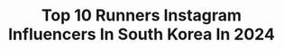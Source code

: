 ---
title: Top 10 Runners Instagram Influencers In South Korea In 2024
description: >-
  Find top runners Instagram influencers in South Korea in 2024. Most popular hashtags: #runner #running #workout #trailrunning.
platform: Instagram
hits: 11
text_top: Analyze the top-rated Instagram influencers on inBeat.
text_bottom: Our search engine has 11 Instagram influencers like this in South Korea for you to contact.
profiles:
  - username: "bibisister_j"
    fullname: >-
      전지영 쇼호스트  | 비비언니
    bio: >-
      🏆2020 beautycreator 2nd Runner 현) 프리랜서 쇼호스트 | 뷰티크리에이터 전) 아모레퍼시픽 교육강사 전) 해커스교육그룹 CS팀장 ▫️#섭외 카톡&DM > bibisister ⠀ 👇🏻비비언니 모든것
    location: "South Korea"
    followers: 84753
    engagement: 97
    commentsToLikes: 0.129171
    id: ck6towsgggjn20j71bgihivbc
    verified: false
    hashtags: "#workout, #bodycheck, #ootd, #mook"
  - username: "lovelyn210"
    fullname: >-
      남궁하린💞 운동하는스포츠아나운서
    bio: >-
      🇰🇷아나운서/ 배우/ 러너🏃‍♀️/ 모델 Sports reporter/ Runner/Model/Actor My YouTube Cafe ASMR👇 새영상
    location: "South Korea"
    followers: 12388
    engagement: 721
    commentsToLikes: 0.052708
    id: ck5hntkhnod7v0i11vvfxkcyr
    verified: false
    hashtags: "#runstagram, #trailrunning, #runninggirl, #snow"
  - username: "smile.runner"
    fullname: >-
      일상이 우리가 가진 인생의 전부다.
    bio: >-
      🏃‍♀️마라톤 22년차 🎓한체대 🎽@descente_kr 🏅세계6대 마라톤 완주(런던 버추얼) 🏅고비사막 마라톤 완주(250K) 🏅산티아고 순례길 완주(800K) 🏆머슬매니아 스포츠모델 2위 📑특공무술2단, 유도초단, 검도 🧘‍♀️필라테스/밸리댄스 지도자자격
    location: "South Korea"
    followers: 25643
    engagement: 389
    commentsToLikes: 0.060592
    id: ck14ink4oga9o0i19docf5zwm
    verified: false
    hashtags: "#2020, #smile, #drc, #running"
  - username: "j_jjungjjung93"
    fullname: >-
      ᴍɪɴᴊᴜɴɢ ᴋɪᴍ
    bio: >-
      #ʀᴏᴄᴋᴍᴀɴ
    location: "South Korea"
    followers: 60272
    engagement: 165
    commentsToLikes: 0.019648
    id: ck0ubfxzheibp0i191gjzjxnd
    verified: false
    hashtags: "#selfie, #run, #runner, #cyclingskinsuit"
  - username: "kimmongmong"
    fullname: >-
      김몽이
    bio: >-
      본격 건강해지기 프로젝트🇰🇷 꾸준함이 답이다. #맽랜드 @themattland 라는 브랜드를 만듦
    location: "South Korea"
    followers: 63585
    engagement: 218
    commentsToLikes: 0.011691
    id: ck6uidthuei4b0j718nm9fqqo
    verified: false
    hashtags: "#cycling, #bye, #running, #riding"
  - username: "totoolike"
    fullname: >-
      러닝전도사 안정은 🇰🇷
    bio: >-
      𝟭𝟬𝟬𝗠𝗶𝗹𝗲𝘀 & 𝟮𝟱𝟬𝗞 𝗙𝗶𝗻𝗶𝘀𝗵𝗲𝗿🏅 & #sixstarfinisher 🏃🏻‍♀️ ⠀ 𝐂𝐨 @runderful_official 𝐂𝐫𝐞𝐰 @topgirls_crew 𝐁𝐚𝐤𝐞𝐫𝐲 @dalidang_official 𝐁𝐨𝐨𝐤 ⠀ 🔻 livelyeun@naver.com
    location: "South Korea"
    followers: 86217
    engagement: 214
    commentsToLikes: 0.036481
    id: ck5hpz9mas80k0i11d2b89ar2
    verified: true
    hashtags: "#2021, #plogging, #25, #miracle365run"
  - username: "noon.noonii_rd"
    fullname: >-
      눈누니
    bio: >-
      호다닥 달리자 호다닥⚡
    location: "South Korea"
    followers: 28388
    engagement: 679
    commentsToLikes: 0.015773
    id: ck5hpzc2ns85o0i11rfsahkp1
    verified: false
    hashtags: "#tracking, #running, #hiking, #tranggle"
  - username: "groovechaja"
    fullname: >-
      盧 容 珉
    bio: >-
      Cherish Others.
    location: "South Korea"
    followers: 469370
    engagement: 1258
    commentsToLikes: 0.025958
    id: ck0vxaymny0mg0i196s2ldmq8
    verified: false
    hashtags: "#lay, #1billionviews, #10, #exo"
  - username: "menshealth__korea"
    fullname: >-
      맨즈헬스 한국판 공식계정
    bio: >-
      심신의 밸런스에 최적의 메커니즘, 라이프핏스타일 매거진 ⬇️ 맨즈헬스 6월호 알라딘 구매 링크 ⬇️
    location: "South Korea"
    followers: 22599
    engagement: 84
    commentsToLikes: 0.007614
    id: ck5pwed5omfjc0i11o6r5d7o3
    verified: false
    hashtags: "#motivation, #fitnesslifestyle, #metcon, #workout"
  - username: "rungayoung"
    fullname: >-
      Runner Gayoung
    bio: >-
      🇰🇷러너 가영~💕 _ 19 조선일보 춘천마라톤 10K 우승 19 JTBC 서울마라톤 10K 우승 20 사이판국제마라톤 10K 우승 20 하이트레일 나인피크 26K 우승 . Full 03:13:16 Half 01:25:04 10Km 00:38:44 . 👇러너킹 대표
    location: "South Korea"
    followers: 17409
    engagement: 423
    commentsToLikes: 0.056015
    id: ck5hntrv9odjc0i11jn9uqycd
    verified: false
    hashtags: "#ud, #columbiaathlete, #trailrun, #giftedbycolumbia"
---